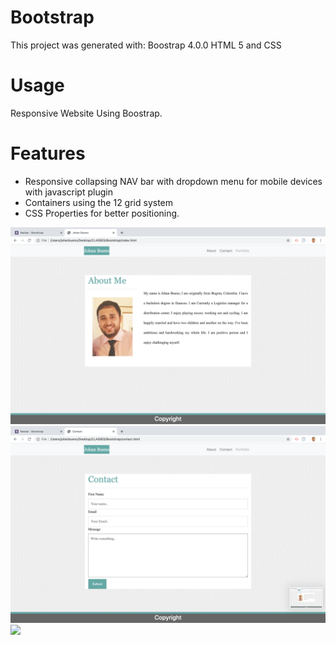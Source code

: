 
# Bootstrap

This project was generated with:
Boostrap 4.0.0
HTML 5 and CSS

# Usage 

Responsive Website Using Boostrap.

# Features
* Responsive collapsing NAV bar with dropdown menu for mobile devices with javascript plugin
* Containers using the 12 grid system
* CSS Properties for better positioning.

<img src="/assets/images/Screen Shot 2019-10-26 at 8.48.59 PM.png">
<img src="/assets/images/Screen Shot 2019-10-26 at 8.49.02 PM.png">
<img src="/assets/images/Screen Shot 2019-10-26 at 8.49.29 PM.png">





